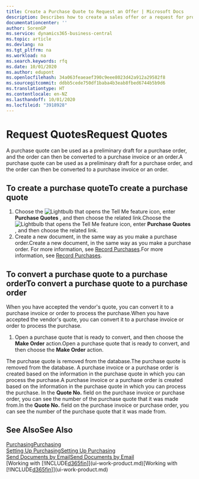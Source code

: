 ```yaml
---
title: Create a Purchase Quote to Request an Offer | Microsoft Docs
description: Describes how to create a sales offer or a request for proposal (RFQ) document to record your offer to a customer to sell products under certain terms.
documentationcenter: ''
author: SorenGP
ms.service: dynamics365-business-central
ms.topic: article
ms.devlang: na
ms.tgt_pltfrm: na
ms.workload: na
ms.search.keywords: rfq
ms.date: 10/01/2020
ms.author: edupont
ms.openlocfilehash: 34a063feaeaef390c9eee8023d42a912a29582f8
ms.sourcegitcommit: ddbb5cede750df1baba4b3eab8fbed6744b5b9d6
ms.translationtype: HT
ms.contentlocale: en-NZ
ms.lasthandoff: 10/01/2020
ms.locfileid: "3918928"
---
```

# <a name="request-quotes"></a><span data-ttu-id="1806d-103">Request Quotes</span><span class="sxs-lookup"><span data-stu-id="1806d-103">Request Quotes</span></span>
<span data-ttu-id="1806d-104">A purchase quote can be used as a preliminary draft for a purchase order, and the order can then be converted to a purchase invoice or an order.</span><span class="sxs-lookup"><span data-stu-id="1806d-104">A purchase quote can be used as a preliminary draft for a purchase order, and the order can then be converted to a purchase invoice or an order.</span></span>


## <a name="to-create-a-purchase-quote"></a><span data-ttu-id="1806d-105">To create a purchase quote</span><span class="sxs-lookup"><span data-stu-id="1806d-105">To create a purchase quote</span></span>
1. <span data-ttu-id="1806d-106">Choose the ![Lightbulb that opens the Tell Me feature](media/ui-search/search_small.png "Tell me what you want to do") icon, enter **Purchase Quotes** , and then choose the related link.</span><span class="sxs-lookup"><span data-stu-id="1806d-106">Choose the ![Lightbulb that opens the Tell Me feature](media/ui-search/search_small.png "Tell me what you want to do") icon, enter **Purchase Quotes** , and then choose the related link.</span></span>
2. <span data-ttu-id="1806d-107">Create a new document, in the same way as you make a purchase order.</span><span class="sxs-lookup"><span data-stu-id="1806d-107">Create a new document, in the same way as you make a purchase order.</span></span> <span data-ttu-id="1806d-108">For more information, see [Record Purchases](purchasing-how-record-purchases.md).</span><span class="sxs-lookup"><span data-stu-id="1806d-108">For more information, see [Record Purchases](purchasing-how-record-purchases.md).</span></span>

## <a name="to-convert-a-purchase-quote-to-a-purchase-order"></a><span data-ttu-id="1806d-109">To convert a purchase quote to a purchase order</span><span class="sxs-lookup"><span data-stu-id="1806d-109">To convert a purchase quote to a purchase order</span></span>
<span data-ttu-id="1806d-110">When you have accepted the vendor's quote, you can convert it to a purchase invoice or order to process the purchase.</span><span class="sxs-lookup"><span data-stu-id="1806d-110">When you have accepted the vendor's quote, you can convert it to a purchase invoice or order to process the purchase.</span></span>

1. <span data-ttu-id="1806d-111">Open a purchase quote that is ready to convert, and then choose the **Make Order** action.</span><span class="sxs-lookup"><span data-stu-id="1806d-111">Open a purchase quote that is ready to convert, and then choose the **Make Order** action.</span></span>

<span data-ttu-id="1806d-112">The purchase quote is removed from the database.</span><span class="sxs-lookup"><span data-stu-id="1806d-112">The purchase quote is removed from the database.</span></span> <span data-ttu-id="1806d-113">A purchase invoice or a purchase order is created based on the information in the purchase quote in which you can process the purchase.</span><span class="sxs-lookup"><span data-stu-id="1806d-113">A purchase invoice or a purchase order is created based on the information in the purchase quote in which you can process the purchase.</span></span> <span data-ttu-id="1806d-114">In the **Quote No.** field on the purchase invoice or purchase order, you can see the number of the purchase quote that it was made from.</span><span class="sxs-lookup"><span data-stu-id="1806d-114">In the **Quote No.** field on the purchase invoice or purchase order, you can see the number of the purchase quote that it was made from.</span></span>

## <a name="see-also"></a><span data-ttu-id="1806d-115">See Also</span><span class="sxs-lookup"><span data-stu-id="1806d-115">See Also</span></span>
[<span data-ttu-id="1806d-116">Purchasing</span><span class="sxs-lookup"><span data-stu-id="1806d-116">Purchasing</span></span>](purchasing-manage-purchasing.md)  
[<span data-ttu-id="1806d-117">Setting Up Purchasing</span><span class="sxs-lookup"><span data-stu-id="1806d-117">Setting Up Purchasing</span></span>](purchasing-setup-purchasing.md)  
[<span data-ttu-id="1806d-118">Send Documents by Email</span><span class="sxs-lookup"><span data-stu-id="1806d-118">Send Documents by Email</span></span>](ui-how-send-documents-email.md)  
<span data-ttu-id="1806d-119">[Working with [!INCLUDE[d365fin](includes/d365fin_md.md)]](ui-work-product.md)</span><span class="sxs-lookup"><span data-stu-id="1806d-119">[Working with [!INCLUDE[d365fin](includes/d365fin_md.md)]](ui-work-product.md)</span></span>
